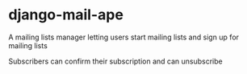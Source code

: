 # django-mail-ape
A mailing lists manager letting users start mailing lists and sign up for mailing lists

Subscribers can confirm their subscription and can unsubscribe
